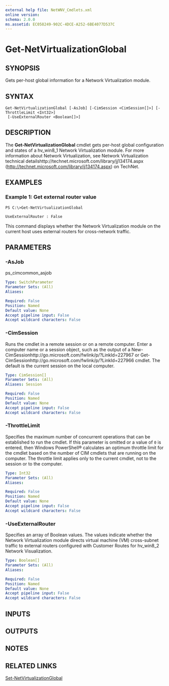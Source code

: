 ```yaml
---
external help file: NetWNV_Cmdlets.xml
online version: 
schema: 2.0.0
ms.assetid: EC058249-902C-4DCE-A252-6BE4077D537C
---
```


# Get-NetVirtualizationGlobal

## SYNOPSIS
Gets per-host global information for a Network Virtualization module.

## SYNTAX

```
Get-NetVirtualizationGlobal [-AsJob] [-CimSession <CimSession[]>] [-ThrottleLimit <Int32>]
 [-UseExternalRouter <Boolean[]>]
```

## DESCRIPTION
The **Get-NetVirtualizationGlobal** cmdlet gets per-host global configuration and states of a hv_win8_1 Network Virtualization module.
For more information about Network Virtualization, see Network Virtualization technical detailshttp://technet.microsoft.com/library/jj134174.aspx (http://technet.microsoft.com/library/jj134174.aspx) on TechNet.

## EXAMPLES

### Example 1: Get external router value
```
PS C:\>Get-NetVirtualizationGlobal

UseExternalRouter : False
```

This command displays whether the Network Virtualization module on the current host uses external routers for cross-network traffic.

## PARAMETERS

### -AsJob
ps_cimcommon_asjob

```yaml
Type: SwitchParameter
Parameter Sets: (All)
Aliases: 

Required: False
Position: Named
Default value: None
Accept pipeline input: False
Accept wildcard characters: False
```

### -CimSession
Runs the cmdlet in a remote session or on a remote computer.
Enter a computer name or a session object, such as the output of a New-CimSessionhttp://go.microsoft.com/fwlink/p/?LinkId=227967 or Get-CimSessionhttp://go.microsoft.com/fwlink/p/?LinkId=227966 cmdlet.
The default is the current session on the local computer.

```yaml
Type: CimSession[]
Parameter Sets: (All)
Aliases: Session

Required: False
Position: Named
Default value: None
Accept pipeline input: False
Accept wildcard characters: False
```

### -ThrottleLimit
Specifies the maximum number of concurrent operations that can be established to run the cmdlet.
If this parameter is omitted or a value of `0` is entered, then Windows PowerShell® calculates an optimum throttle limit for the cmdlet based on the number of CIM cmdlets that are running on the computer.
The throttle limit applies only to the current cmdlet, not to the session or to the computer.

```yaml
Type: Int32
Parameter Sets: (All)
Aliases: 

Required: False
Position: Named
Default value: None
Accept pipeline input: False
Accept wildcard characters: False
```

### -UseExternalRouter
Specifies an array of Boolean values.
The values indicate whether the Network Virtualization module directs virtual machine (VM) cross-subnet traffic to external routers configured with Customer Routes for hv_win8_2 Network Visualization.

```yaml
Type: Boolean[]
Parameter Sets: (All)
Aliases: 

Required: False
Position: Named
Default value: None
Accept pipeline input: False
Accept wildcard characters: False
```

## INPUTS

## OUTPUTS

## NOTES

## RELATED LINKS

[Set-NetVirtualizationGlobal](./Set-NetVirtualizationGlobal.md)

